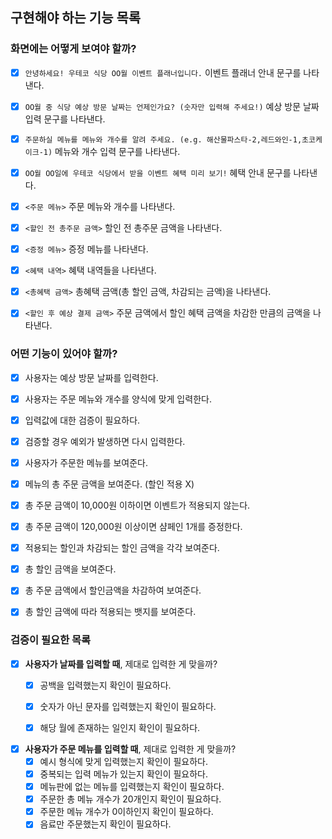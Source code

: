 ## 구현해야 하는 기능 목록
### 화면에는 어떻게 보여야 할까?
- [X] `안녕하세요! 우테코 식당 OO월 이벤트 플래너입니다.` 이벤트 플래너 안내 문구를 나타낸다.
- [X] `OO월 중 식당 예상 방문 날짜는 언제인가요? (숫자만 입력해 주세요!)` 예상 방문 날짜 입력 문구를 나타낸다.
- [X] `주문하실 메뉴를 메뉴와 개수를 알려 주세요. (e.g. 해산물파스타-2,레드와인-1,초코케이크-1)` 메뉴와 개수 입력 문구를 나타낸다.
- [X] `OO월 OO일에 우테코 식당에서 받을 이벤트 혜택 미리 보기!` 혜택 안내 문구를 나타낸다.
- [X] `<주문 메뉴>` 주문 메뉴와 개수를 나타낸다.
- [X] `<할인 전 총주문 금액>` 할인 전 총주문 금액을 나타낸다.
- [X] `<증정 메뉴>` 증정 메뉴를 나타낸다.
- [X] `<혜택 내역>` 혜택 내역들을 나타낸다.
- [X] `<총혜택 금액>` 총혜택 금액(총 할인 금액, 차감되는 금액)을 나타낸다.
- [X] `<할인 후 예상 결제 금액>` 주문 금액에서 할인 혜택 금액을 차감한 만큼의 금액을 나타낸다.


### 어떤 기능이 있어야 할까?
- [X]  사용자는 예상 방문 날짜를 입력한다.
- [X]  사용자는 주문 메뉴와 개수를 양식에 맞게 입력한다.
- [X]  입력값에 대한 검증이 필요하다.
- [X]  검증할 경우 예외가 발생하면 다시 입력한다.
- [X]  사용자가 주문한 메뉴를 보여준다.
- [X]  메뉴의 총 주문 금액을 보여준다. (할인 적용 X) 
- [X]  총 주문 금액이 10,000원 이하이면 이벤트가 적용되지 않는다.
- [X]  총 주문 금액이 120,000원 이상이면 샴페인 1개를 증정한다.
- [X]  적용되는 할인과 차감되는 할인 금액을 각각 보여준다.
- [X]  총 할인 금액을 보여준다.
- [X]  총 주문 금액에서 할인금액을 차감하여 보여준다.
- [X]  총 할인 금액에 따라 적용되는 뱃지를 보여준다.


### 검증이 필요한 목록
- [X]  **사용자가 날짜를 입력할 때**, 제대로 입력한 게 맞을까?
   - [X] 공백을 입력했는지 확인이 필요하다.
   - [X] 숫자가 아닌 문자를 입력했는지 확인이 필요하다.
   - [X] 해당 월에 존재하는 일인지 확인이 필요하다.


- [X]  **사용자가 주문 메뉴를 입력할 때**, 제대로 입력한 게 맞을까?
   - [X] 예시 형식에 맞게 입력했는지 확인이 필요하다.
   - [X] 중복되는 입력 메뉴가 있는지 확인이 필요하다.
   - [X] 메뉴판에 없는 메뉴를 입력했는지 확인이 필요하다.
   - [X] 주문한 총 메뉴 개수가 20개인지 확인이 필요하다.
   - [X] 주문한 메뉴 개수가 0이하인지 확인이 필요하다.
   - [X] 음료만 주문했는지 확인이 필요하다.
